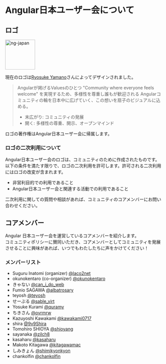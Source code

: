 # Angular日本ユーザー会について

## ロゴ

<img src="/assets/image/logo.svg" class="w-24 md:w-36" width="96" height="96" alt="ng-japan" />

現在のロゴは[Ryosuke Yamano][]さんによってデザインされました。

> Angularが掲げるValuesのひとつ "Community where everyone feels welcome" を実現するため、多様性を尊重し誰もが歓迎される Angularコミュニティの輪を日本中に広げていく、この想いを扇子のビジュアルに込める。
>
> - 末広がり: コミュニティの発展
> - 開く: 多様性の尊重、開示、オープンマインド

ロゴの著作権はAngular日本ユーザー会に帰属します。

[Ryosuke Yamano]: https://twitter.com/ryosuke97

### ロゴの二次利用について

Angular日本ユーザー会のロゴは、コミュニティのために作成されたものです。<br />
以下の条件を満たす限りで、ロゴの二次利用を許可します。許可される二次利用にはロゴの改変が含まれます。

- 非営利目的での利用であること
- Angular日本ユーザー会と関連する活動での利用であること

二次利用に関しての質問や相談があれば、コミュニティのコアメンバーにお問い合わせください。

## コアメンバー

Angular 日本ユーザー会を運営しているコアメンバーを紹介します。<br />
コミュニティポリシーに賛同いただき、コアメンバーとしてコミュニティを発展させることに興味があれば、いつでもわたしたちに声をかけてください！<br />

### メンバーリスト

- Suguru Inatomi (organizer) [@laco2net](https://twitter.com/laco2net)
- okunokentaro (co-organizer) [@okunokentaro](https://twitter.com/okunokentaro)
- きゃない [@can_i_do_web](https://twitter.com/can_i_do_web)
- Fumio SAGAWA [@albatrosary](https://twitter.com/albatrosary)
- teyosh [@teyosh](https://twitter.com/teyosh)
- せーぶる [@sable_virt](https://twitter.com/sable_virt)
- Yosuke Kurami [@quramy](https://twitter.com/quramy)
- ちきさん [@ovrmrw](https://twitter.com/ovrmrw)
- Kazuyoshi Kawakami [@kawakami0717](https://twitter.com/kawakami0717)
- shira [@9v9Shira](https://twitter.com/9v9Shira)
- Tomohiro SHIOYA [@shioyang](https://twitter.com/shioyang)
- sayanaka [@zilch8](https://twitter.com/zilch8)
- kasaharu [@kasaharu](https://twitter.com/kasaharu)
- Makoto Kitagawa [@kitagawamac](https://twitter.com/kitagawamac)
- しみきょん [@shimikyonkyon](https://twitter.com/shimikyonkyon)
- chankolfin [@chankolfin](https://twitter.com/chankolfin)
